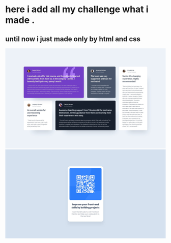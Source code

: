 # here i add all my challenge what i made .
## until now i just made only by html and css 

![image first challenge](https://github.com/aymenezz/desingne-public/blob/main/first_challonge/desktop-design.jpg?raw=true)
![image seconde challenge](https://github.com/aymenezz/desingne-public/blob/main/sconde_challenge/desktop-design.jpg?raw=true)


